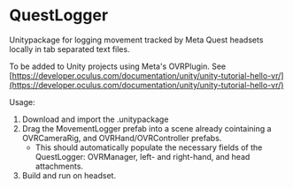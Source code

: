 # QuestLogger
 
Unitypackage for logging movement tracked by Meta Quest headsets locally in tab separated text files.


To be added to Unity projects using Meta's OVRPlugin. See [https://developer.oculus.com/documentation/unity/unity-tutorial-hello-vr/](https://developer.oculus.com/documentation/unity/unity-tutorial-hello-vr/)

Usage:
1. Download and import the .unitypackage
2. Drag the MovementLogger prefab into a scene already cointaining a OVRCameraRig, and OVRHand/OVRController prefabs.
   - This should automatically populate the necessary fields of the QuestLogger: OVRManager, left- and right-hand,  and head attachments.
3. Build and run on headset.

